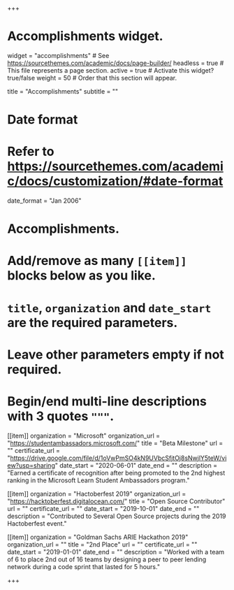 +++
# Accomplishments widget.
widget = "accomplishments"  # See https://sourcethemes.com/academic/docs/page-builder/
headless = true  # This file represents a page section.
active = true  # Activate this widget? true/false
weight = 50  # Order that this section will appear.

title = "Accomplish&shy;ments"
subtitle = ""

# Date format
#   Refer to https://sourcethemes.com/academic/docs/customization/#date-format
date_format = "Jan 2006"

# Accomplishments.
#   Add/remove as many `[[item]]` blocks below as you like.
#   `title`, `organization` and `date_start` are the required parameters.
#   Leave other parameters empty if not required.
#   Begin/end multi-line descriptions with 3 quotes `"""`.

[[item]]
  organization = "Microsoft"
  organization_url = "https://studentambassadors.microsoft.com/"
  title = "Beta Milestone"
  url = ""
  certificate_url = "https://drive.google.com/file/d/1oVwPmSO4kN9UVbcSfjtOj8sNwjlY5teW/view?usp=sharing"
  date_start = "2020-06-01"
  date_end = ""
  description = "Earned a certificate of recognition after being promoted to the 2nd highest ranking in the Microsoft Learn Student Ambassadors program."

[[item]]
  organization = "Hactoberfest 2019"
  organization_url = "https://hacktoberfest.digitalocean.com/"
  title = "Open Source Contributor"
  url = ""
  certificate_url = ""
  date_start = "2019-10-01"
  date_end = ""
  description = "Contributed to Several Open Source projects during the 2019 Hactoberfest event."
  
[[item]]
  organization = "Goldman Sachs ARIE Hackathon 2019"
  organization_url = ""
  title = "2nd Place"
  url = ""
  certificate_url = ""
  date_start = "2019-01-01"
  date_end = ""
  description = "Worked with a team of 6 to place 2nd out of 16 teams by designing a peer to peer lending network during a code sprint that lasted for 5 hours."

+++
